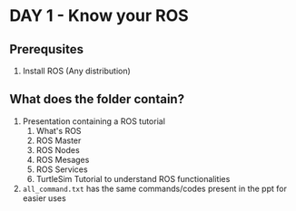 # DAY 1 - Know your ROS

## Prerequsites
1. Install ROS (Any distribution)

## What does the folder contain?
1. Presentation containing a ROS tutorial
	1. What's ROS
	2. ROS Master
	3. ROS Nodes
	4. ROS Mesages
	5. ROS Services
	6. TurtleSim Tutorial to understand ROS functionalities
2. `all_command.txt` has the same commands/codes present in the ppt for easier uses